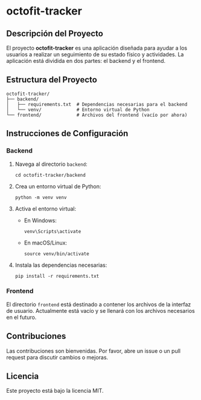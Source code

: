 # octofit-tracker

## Descripción del Proyecto
El proyecto **octofit-tracker** es una aplicación diseñada para ayudar a los usuarios a realizar un seguimiento de su estado físico y actividades. La aplicación está dividida en dos partes: el backend y el frontend.

## Estructura del Proyecto
```
octofit-tracker/
├── backend/
│   ├── requirements.txt  # Dependencias necesarias para el backend
│   └── venv/             # Entorno virtual de Python
└── frontend/             # Archivos del frontend (vacío por ahora)
```

## Instrucciones de Configuración

### Backend
1. Navega al directorio `backend`:
   ```
   cd octofit-tracker/backend
   ```

2. Crea un entorno virtual de Python:
   ```
   python -m venv venv
   ```

3. Activa el entorno virtual:
   - En Windows:
     ```
     venv\Scripts\activate
     ```
   - En macOS/Linux:
     ```
     source venv/bin/activate
     ```

4. Instala las dependencias necesarias:
   ```
   pip install -r requirements.txt
   ```

### Frontend
El directorio `frontend` está destinado a contener los archivos de la interfaz de usuario. Actualmente está vacío y se llenará con los archivos necesarios en el futuro.

## Contribuciones
Las contribuciones son bienvenidas. Por favor, abre un issue o un pull request para discutir cambios o mejoras.

## Licencia
Este proyecto está bajo la licencia MIT.